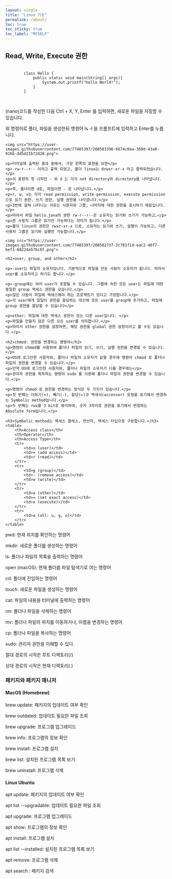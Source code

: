 ```yaml
---
layout: single
title: "Linux 기초"
permalink: /about/
toc: true
toc_sticky: true
toc_label: "MYSELF"
---
```


<h2>Read, Write, Execute 권한</h2>
<pre>
    <code>
        class Hello {
            public static void main(String[] args){
                System.out.printf("hello World!");
            }
        }
    </code>
    </pre>
    <p>(nano)코드를 작성한 다음 Ctrl + X, Y, Enter 를 입력하면, 새로운 파일을 저장할 수 있습니다.</p>
    <p>위 명령어로 폴더, 파일을 생성한뒤 명령어 ls -l 을 프롬프트에 입력하고 Enter를 누릅니다.</p>

    <img src="https://user-images.githubusercontent.com/77485397/208583396-6674c0aa-369d-43a0-916b-dd5d21b72d28.png">

    <p>터미널에 출력된 결과 중에서, 가장 왼쪽의 표현을 보면</p>
    <p>-rw-r--r-- 이라고 출력 되었고, 폴더 linux는 drwxr-xr-x 라고 줄력되었습니다.</p>
    <p>이 표현의 첫 시작인 - 와 d 는 각각 not directory와 directory를 나타냅니다.</p>
    <p>즉, 폴더이면 d로, 파일이면 - 로 나타납니다.</p>
    <p>r, w, x는 각각 read permission, write permission, execute permission으로 읽기 권한, 쓰기 권한, 실행 권한을 나타냅니다.</p>
    <p>3번에 걸쳐 나타나는 이유는 사용자와 그룹, 나머지에 대한 권한을 표시하기 때문입니다.</p>
    <p>따라서 파일 hello.java의 권한 rw-r--r--은 소유자는 읽기와 쓰기가 가능하고,</p>
    <p>른 사용자 그룹은 읽기만 가능하다는 의미가 됩니다.</p>
    <p>폴더 linux의 권한은 rwxr-xr-x 으로, 소유자는 읽기와 쓰기, 실행이 가능하고, 다른 사용자 그룹은 읽기와 실행만 가능합니다.</p>
    
    <img src="https://user-images.githubusercontent.com/77485397/208582737-3c781f1d-eac2-46f7-bef1-60224a576c6f.png">

    <h2>user, group, and other</h2>

    <p>-user는 파일의 소유자입니다. 기본적으로 파일을 만든 사람이 소유자가 됩니다. 따라서 user를 소유자라고 하기도 합니다.</p>

    <p>-group에는 여러 user가 포함될 수 있습니다. 그룹에 속한 모든 user는 파일에 대한 동일한 group 액세스 권한을 갖습니다.</p>
    <p>많은 사람이 파일에 액세스해야 하는 프로젝트가 있다고 가정합니다.</p>
    <p>각 user에게 일일이 권한을 할당하는 대신에 모든 user를 group에 추가하고, 파일에 group 권한을 할당할 수 있습니다</p>

    <p>other: 파일에 대한 액세스 권한이 있는 다른 user입니다. </p>
    <p>파일을 만들지 않은 다른 모든 user를 의미합니다.</p>
    <p>따라서 other 권한을 설정하면, 해당 권한을 global 권한 설정이라고 볼 수도 있습니다.</p>

    <h2>chmod: 권한을 변경하는 명령어</h2>
    <p>명령어 chmod를 사용하여 폴더나 파일의 읽기, 쓰기, 실행 권한을 변경할 수 있습니다.</p>
    <p>OS에 로그인한 사용자와, 폴더나 파일의 소유자가 같을 경우에 명령어 chmod 로 폴더나 파일의 권한을 변경할 수 있습니다.</p>
    <p>만약 OS에 로그인한 사용자와, 폴더나 파일의 소유자가 다를 경우에는</p>
    <p>관리자 권한을 획득하는 명령어 sudo 를 이용해 폴더나 파일의 권한을 변경할 수 있습니다.</p>

    <p>명령어 chmod 로 권한을 변경하는 방식은 두 가지가 있습니다.</p>
    <p>첫 번째는 더하기(+), 빼기(-), 할당(=)과 액세서(accessor) 유형을 표기해서 변경하는 Symbolic method입니다.</p>
    <p>두 번째는 rwx를 3 bit로 해석하여, 숫자 3자리로 권한을 표기해서 변경하는 Absolute form입니다.</p>

    <h3>Symbolic method는 액세스 클래스, 연산자, 액세스 타입으로 구분합니다.</h3>
    <table>
        <th>Access class</th>
        <th>Operator</th>
        <th>Access Type</th>
        <tr>
            <td>u (user)</td>
            <td>+ (add access)</td>
            <td>r (read)</td>
        </tr>
        <tr>
            <td>g (group)</td>
            <td>- (remove access)</td>
            <td>w (write)</td>
        </tr>
        <tr>
            <td>o (other)</td>
            <td>= (set exact access)</td>
            <td>x (execute)</td>
        </tr>
        <tr>
            <td>a (all: u, g, o)</td>
        </tr>
    </table>

<p>pwd: 현재 위치를 확인하는 명령어</p>
<p>mkdir: 새로운 폴더를 생성하는 명령어</p>
<p>ls: 폴더나 파일의 목록을 출력하는 명령어</p>
<p>open (macOS): 현재 폴더를 파일 탐색기로 여는 명령어</p>
<p>cd: 폴더에 진입하는 명령어</p>
<p>touch: 새로운 파일을 생성하는 명령어</p>
<p>cat: 파일의 내용을 터미널에 출력하는 명령어</p>
<p>rm: 폴더나 파일을 삭제하는 명령어</p>
<p>mv: 폴더나 파일의 위치를 이동하거나, 이름을 변경하는 명령어</p>
<p>cp: 폴더나 파일을 복사하는 명령어</p>
<p>sudo: 관리자 권한을 이해할 수 있다.</p>
<p>절대 경로의 시작은 루트 디렉토리(/)</p>
<p>상대 경로의 시작은 현재 디렉토리(.)</p>

<h3>패키지와 패키지 매니저</h3>
<h4>MacOS (Homebrew)</h4>
<p>brew update: 패키지의 업데이트 여부 확인</p>
<p>brew outdated: 업데이트 필요한 파일 조회</p>
<p>brew upgrade: 프로그램 업그레이드</p>
<p>brew info: 프로그램의 정보 확인</p>
<p>brew install: 프로그램 설치</p>
<p>brew list: 설치된 프로그램 목록 보기</p>
<p>brew uninstall: 프로그램 삭제</p>
<h4>Linux Ubuntu</h4>
<p>apt update: 패키지의 업데이트 여부 확인</p>
<p>apt list --upgradable: 업데이트 필요한 파일 조회</p>
<p>apt upgrade: 프로그램 업그레이드</p>
<p>apt show: 프로그램의 정보 확인</p>
<p>apt install: 프로그램 설치</p>
<p>apt list --installed: 설치된 프로그램 목록 보기</p>
<p>apt remove: 프로그램 삭제</p>
<p>apt search : 패키지 검색</p>
